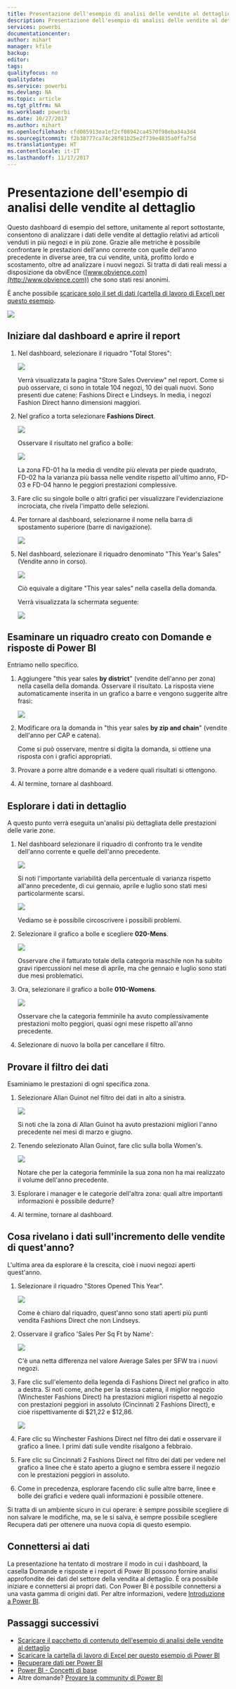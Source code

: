 ```yaml
---
title: Presentazione dell'esempio di analisi delle vendite al dettaglio
description: Presentazione dell'esempio di analisi delle vendite al dettaglio
services: powerbi
documentationcenter: 
author: mihart
manager: kfile
backup: 
editor: 
tags: 
qualityfocus: no
qualitydate: 
ms.service: powerbi
ms.devlang: NA
ms.topic: article
ms.tgt_pltfrm: NA
ms.workload: powerbi
ms.date: 10/27/2017
ms.author: mihart
ms.openlocfilehash: cfd085913ea1ef2cf08942ca4570f98eba34a3d4
ms.sourcegitcommit: f2b38777ca74c28f81b25e2f739e4835a0ffa75d
ms.translationtype: HT
ms.contentlocale: it-IT
ms.lasthandoff: 11/17/2017
---
```

# <a name="retail-analysis-sample-for-power-bi-take-a-tour"></a>Presentazione dell'esempio di analisi delle vendite al dettaglio

Questo dashboard di esempio del settore, unitamente al report sottostante, consentono di analizzare i dati delle vendite al dettaglio relativi ad articoli venduti in più negozi e in più zone. Grazie alle metriche è possibile confrontare le prestazioni dell'anno corrente con quelle dell'anno precedente in diverse aree, tra cui vendite, unità, profitto lordo e scostamento, oltre ad analizzare i nuovi negozi. Si tratta di dati reali messi a disposizione da obviEnce ([www.obvience.com](http://www.obvience.com)) che sono stati resi anonimi.

È anche possibile [scaricare solo il set di dati (cartella di lavoro di Excel) per questo esempio](http://go.microsoft.com/fwlink/?LinkId=529778).

![](media/sample-retail-analysis/retail1.png)

## <a name="start-on-the-dashboard-and-open-the-report"></a>Iniziare dal dashboard e aprire il report
1. Nel dashboard, selezionare il riquadro "Total Stores":
   
   ![](media/sample-retail-analysis/retail-analysis-7.png)  
   
   Verrà visualizzata la pagina "Store Sales Overview" nel report. Come si può osservare, ci sono in totale 104 negozi, 10 dei quali nuovi. Sono presenti due catene: Fashions Direct e Lindseys. In media, i negozi Fashion Direct hanno dimensioni maggiori.
2. Nel grafico a torta selezionare **Fashions Direct**.
   
   ![](media/sample-retail-analysis/retail3.png)  
   
   Osservare il risultato nel grafico a bolle:
   
   ![](media/sample-retail-analysis/pbi_sample_retanlbubbles.png)  
   
   La zona FD-01 ha la media di vendite più elevata per piede quadrato, FD-02 ha la varianza più bassa nelle vendite rispetto all'ultimo anno, FD-03 e FD-04 hanno le peggiori prestazioni complessive.
3. Fare clic su singole bolle o altri grafici per visualizzare l'evidenziazione incrociata, che rivela l'impatto delle selezioni.
4. Per tornare al dashboard, selezionarne il nome nella barra di spostamento superiore (barre di navigazione). 
   
   ![](media/sample-retail-analysis/power-bi-breadcrumbs.png)
5. Nel dashboard, selezionare il riquadro denominato "This Year's Sales" (Vendite anno in corso).
   
   ![](media/sample-retail-analysis/pbi_sample_retanlthisyrsales.png)
   
   Ciò equivale a digitare "This year sales" nella casella della domanda.
   
   Verrà visualizzata la schermata seguente:
   
   ![](media/sample-retail-analysis/retail7.png)

## <a name="review-a-tile-created-with-power-bi-qa"></a>Esaminare un riquadro creato con Domande e risposte di Power BI
Entriamo nello specifico.

1. Aggiungere "this year sales **by district**" (vendite dell'anno per zona) nella casella della domanda. Osservare il risultato. La risposta viene automaticamente inserita in un grafico a barre e vengono suggerite altre frasi:
   
   ![](media/sample-retail-analysis/retail8.png)
2. Modificare ora la domanda in "this year sales **by zip and chain**" (vendite dell'anno per CAP e catena).
   
   Come si può osservare, mentre si digita la domanda, si ottiene una risposta con i grafici appropriati.
3. Provare a porre altre domande e a vedere quali risultati si ottengono.
4. Al termine, tornare al dashboard.

## <a name="dive-deeper-into-the-data"></a>Esplorare i dati in dettaglio
A questo punto verrà eseguita un'analisi più dettagliata delle prestazioni delle varie zone.

1. Nel dashboard selezionare il riquadro di confronto tra le vendite dell'anno corrente e quelle dell'anno precedente.
   
   ![](media/sample-retail-analysis/pbi_sample_retanlareacht.png)
   
   Si noti l'importante variabilità della percentuale di varianza rispetto all'anno precedente, di cui gennaio, aprile e luglio sono stati mesi particolarmente scarsi.
   
   ![](media/sample-retail-analysis/pbi_sample_retanlsalesvarcol.png)
   
   Vediamo se è possibile circoscrivere i possibili problemi.
2. Selezionare il grafico a bolle e scegliere **020-Mens**.
   
   ![](media/sample-retail-analysis/retail11.png)  
   
   Osservare che il fatturato totale della categoria maschile non ha subito gravi ripercussioni nel mese di aprile, ma che gennaio e luglio sono stati due mesi problematici.
3. Ora, selezionare il grafico a bolle **010-Womens**.
   
   ![](media/sample-retail-analysis/retail12.png)
   
   Osservare che la categoria femminile ha avuto complessivamente prestazioni molto peggiori, quasi ogni mese rispetto all'anno precedente.
4. Selezionare di nuovo la bolla per cancellare il filtro.

## <a name="try-out-the-slicer"></a>Provare il filtro dei dati
Esaminiamo le prestazioni di ogni specifica zona.

1. Selezionare Allan Guinot nel filtro dei dati in alto a sinistra.
   
   ![](media/sample-retail-analysis/retail13.png)
   
   Si noti che la zona di Allan Guinot ha avuto prestazioni migliori l'anno precedente nei mesi di marzo e giugno.
2. Tenendo selezionato Allan Guinot, fare clic sulla bolla Women's.
   
   ![](media/sample-retail-analysis/power-bi-allan.png)
   
   Notare che per la categoria femminile la sua zona non ha mai realizzato il volume dell'anno precedente.
3. Esplorare i manager e le categorie dell'altra zona: quali altre importanti informazioni è possibile dedurre?
4. Al termine, tornare al dashboard.

## <a name="what-is-our-data-telling-us-about-sales-growth-this-year"></a>Cosa rivelano i dati sull'incremento delle vendite di quest'anno?
L'ultima area da esplorare è la crescita, cioè i nuovi negozi aperti quest'anno.

1. Selezionare il riquadro "Stores Opened This Year".
   
   ![](media/sample-retail-analysis/retail15.png)
   
   Come è chiaro dal riquadro, quest'anno sono stati aperti più punti vendita Fashions Direct che non Lindseys.
2. Osservare il grafico 'Sales Per Sq Ft by Name':
   
   ![](media/sample-retail-analysis/retail14.png)
   
    C'è una netta differenza nel valore Average Sales per SFW tra i nuovi negozi.
3. Fare clic sull'elemento della legenda di Fashions Direct nel grafico in alto a destra. Si noti come, anche per la stessa catena, il miglior negozio (Winchester Fashions Direct) ha prestazioni migliori rispetto al negozio con prestazioni peggiori in assoluto (Cincinnati 2 Fashions Direct), e cioè rispettivamente di $21,22 e $12,86.
   
   ![](media/sample-retail-analysis/power-bi-lindseys.png)
4. Fare clic su Winchester Fashions Direct nel filtro dei dati e osservare il grafico a linee. I primi dati sulle vendite risalgono a febbraio.
5. Fare clic su Cincinnati 2 Fashions Direct nel filtro dei dati per vedere nel grafico a linee che è stato aperto a giugno e sembra essere il negozio con le prestazioni peggiori in assoluto.
6. Come in precedenza, esplorare facendo clic sulle altre barre, linee e bolle dei grafici e vedere quali informazioni è possibile ottenere.

Si tratta di un ambiente sicuro in cui operare: è sempre possibile scegliere di non salvare le modifiche, ma, se le si salva, è sempre possibile scegliere Recupera dati per ottenere una nuova copia di questo esempio.

## <a name="connect-to-your-data"></a>Connettersi ai dati
La presentazione ha tentato di mostrare il modo in cui i dashboard, la casella Domande e risposte e i report di Power BI possono fornire analisi approfondite dei dati del settore della vendita al dettaglio. È ora possibile iniziare e connettersi ai propri dati. Con Power BI è possibile connettersi a una vasta gamma di origini dati. Per altre informazioni, vedere [Introduzione a Power BI](service-get-started.md).

## <a name="next-steps"></a>Passaggi successivi
* [Scaricare il pacchetto di contenuto dell'esempio di analisi delle vendite al dettaglio](sample-tutorial-connect-to-the-samples.md)    
* [Scaricare la cartella di lavoro di Excel per questo esempio di Power BI](http://go.microsoft.com/fwlink/?LinkId=529778)    
* [Recuperare dati per Power BI](service-get-data.md)    
* [Power BI - Concetti di base](service-basic-concepts.md)    
* Altre domande? [Provare la community di Power BI](http://community.powerbi.com/)

